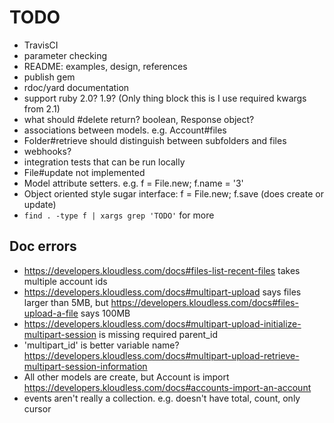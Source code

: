 # TODO

- TravisCI
- parameter checking
- README: examples, design, references
- publish gem
- rdoc/yard documentation
- support ruby 2.0? 1.9? (Only thing block this is I use required kwargs from 2.1)
- what should #delete return? boolean, Response object?
- associations between models. e.g. Account#files
- Folder#retrieve should distinguish between subfolders and files
- webhooks?
- integration tests that can be run locally
- File#update not implemented
- Model attribute setters. e.g. f = File.new; f.name = '3'
- Object oriented style sugar interface: f = File.new; f.save (does create or update)
- `find . -type f | xargs grep 'TODO'` for more

## Doc errors

- https://developers.kloudless.com/docs#files-list-recent-files takes multiple account ids
- https://developers.kloudless.com/docs#multipart-upload says files larger than 5MB, but https://developers.kloudless.com/docs#files-upload-a-file says 100MB
- https://developers.kloudless.com/docs#multipart-upload-initialize-multipart-session is missing required parent_id
- 'multipart_id' is better variable name? https://developers.kloudless.com/docs#multipart-upload-retrieve-multipart-session-information
- All other models are create, but Account is import https://developers.kloudless.com/docs#accounts-import-an-account
- events aren't really a collection. e.g. doesn't have total, count, only cursor
